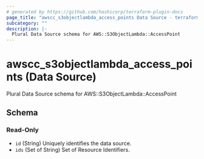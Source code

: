 ```yaml
---
# generated by https://github.com/hashicorp/terraform-plugin-docs
page_title: "awscc_s3objectlambda_access_points Data Source - terraform-provider-awscc"
subcategory: ""
description: |-
  Plural Data Source schema for AWS::S3ObjectLambda::AccessPoint
---
```


# awscc_s3objectlambda_access_points (Data Source)

Plural Data Source schema for AWS::S3ObjectLambda::AccessPoint



<!-- schema generated by tfplugindocs -->
## Schema

### Read-Only

- `id` (String) Uniquely identifies the data source.
- `ids` (Set of String) Set of Resource Identifiers.
